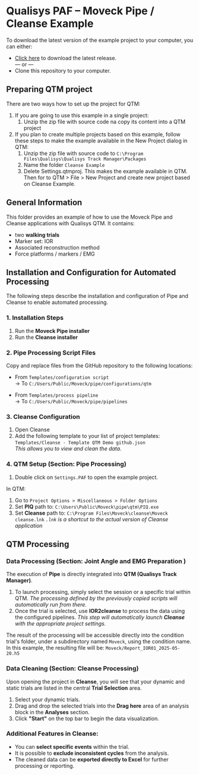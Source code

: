 # Qualisys PAF – Moveck Pipe / Cleanse Example

To download the latest version of the example project to your computer, you can either:

* [Click here](https://github.com/qualisys/paf-cleanse-example/archive/refs/heads/main.zip) to download the latest release.
<br>— or —
* Clone this repository to your computer.

## Preparing QTM project

There are two ways how to set up the project for QTM:

1. If you are going to use this example in a single project:
    1. Unzip the zip file with source code na copy its content into a QTM project
2. If you plan to create multiple projects based on this example, follow these steps to make the example available in the New Project dialog in QTM:
    1. Unzip the zip file with source code to `C:\Program Files\Qualisys\Qualisys Track Manager\Packages`
    2. Name the folder `Cleanse Example`
    3. Delete Settings.qtmproj. This makes the example available in QTM. Then for to QTM > File > New Project and create new project based on Cleanse Example.

## General Information

This folder provides an example of how to use the Moveck Pipe and Cleanse applications with Qualisys QTM. It contains:
   - two **walking trials**
   - Marker set: IOR  
   - Associated reconstruction method  
   - Force platforms / markers / EMG

## Installation and Configuration for Automated Processing
The following steps describe the installation and configuration of Pipe and Cleanse to enable automated processing.

### 1. Installation Steps

1. Run the **Moveck Pipe installer**
2. Run the **Cleanse installer**

### 2. Pipe Processing Script Files

Copy and replace files from the GitHub repository to the following locations:

- From `Templates/configuration script`  
  → To `C:/Users/Public/Moveck/pipe/configurations/qtm`

- From `Templates/process pipeline`  
  → To `C:/Users/Public/Moveck/pipe/pipelines`

### 3. Cleanse Configuration

1. Open Cleanse  
2. Add the following template to your list of project templates:  
   `Templates/Cleanse - Template QTM Demo github.json`  
      *This allows you to view and clean the data.*

### 4. QTM Setup (Section: Pipe Processing)

1. Double click on `Settings.PAF` to open the example project.

In QTM:

1. Go to `Project Options > Miscellaneous > Folder Options`
2. Set **PIQ** path to: `C:\Users\Public\Moveck\pipe\qtm\PIQ.exe`
3. Set **Cleanse** path to: `C:\Program Files\Moveck\cleanse\Moveck cleanse.lnk` 
      *`.lnk` is a shortcut to the actual version of Cleanse application*

## QTM Processing

### Data Processing (Section: Joint Angle and EMG Preparation )

The execution of **Pipe** is directly integrated into **QTM (Qualisys Track Manager)**. 

1. To launch processing, simply select the session or a specific trial within QTM. 
      *The processing defined by the previously copied scripts will automatically run from there.*
2. Once the trial is selected, use **IOR2cleanse** to process the data using the configured pipelines. 
      *This step will automatically launch **Cleanse** with the appropriate project settings.*

The result of the processing will be accessible directly into the condition trial's folder, under a subdirectory named `Moveck`, using the condition name. 
In this example, the resulting file will be: `Moveck/Report_IOR01_2025-05-20.h5`

### Data Cleaning (Section: Cleanse Processing)

Upon opening the project in **Cleanse**, you will see that your dynamic and static trials are listed in the central **Trial Selection** area.

1. Select your dynamic trials.
2. Drag and drop the selected trials into the **Drag here** area of an analysis block in the **Analyses** section.
3. Click **"Start"** on the top bar to begin the data visualization.

### Additional Features in Cleanse:

- You can **select specific events** within the trial.  
- It is possible to **exclude inconsistent cycles** from the analysis.  
- The cleaned data can be **exported directly to Excel** for further processing or reporting.
